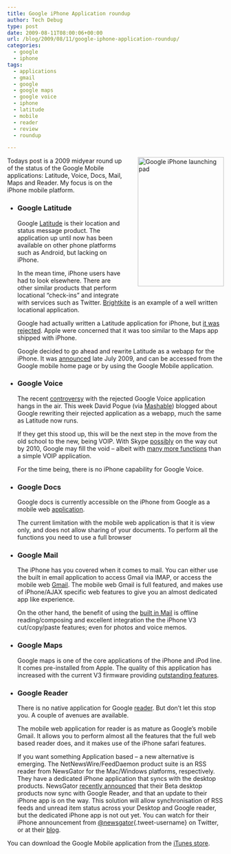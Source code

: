 ```yaml
---
title: Google iPhone Application roundup
author: Tech Debug
type: post
date: 2009-08-11T08:00:06+00:00
url: /blog/2009/08/11/google-iphone-application-roundup/
categories:
  - google
  - iphone
tags:
  - applications
  - gmail
  - google
  - google maps
  - google voice
  - iphone
  - latitude
  - mobile
  - reader
  - review
  - roundup

---
```

<img decoding="async" loading="lazy" src="https://techdebug.com/wp-content/uploads/2009/08/iphone_google-200x300.png" alt="Google iPhone launching pad" title="iPhone Google App" width="200" height="300" style="float: right; margin-bottom: 25px; margin-left: 25px" />

Todays post is a 2009 midyear round up of the status of the Google Mobile applications: Latitude, Voice, Docs, Mail, Maps and Reader. My focus is on the iPhone mobile platform.

  * ### Google Latitude
    
    Google [Latitude][1] is their location and status message product. The application up until now has been available on other phone platforms such as Android, but lacking on iPhone.
    
    In the mean time, iPhone users have had to look elsewhere. There are other similar products that perform locational &#8220;check-ins&#8221; and integrate with services such as Twitter. [Brightkite][2] is an example of a well written locational application.
    
    Google had actually written a Latitude application for iPhone, but [it was rejected][3]. Apple were concerned that it was too similar to the Maps app shipped with iPhone.
    
    Google decided to go ahead and rewrite Latitude as a webapp for the iPhone. It was [announced][4] late July 2009, and can be accessed from the Google mobile home page or by using the Google Mobile application.

  * ### Google Voice
    
    The recent [controversy][5] with the rejected Google Voice application hangs in the air. This week David Pogue (via [Mashable][6]) blogged about Google rewriting their rejected application as a webapp, much the same as Latitude now runs.
    
    If they get this stood up, this will be the next step in the move from the old school to the new, being VOIP. With Skype [possibly][7] on the way out by 2010, Google may fill the void &#8211; albeit with [many more functions][8] than a simple VOIP application.
    
    For the time being, there is no iPhone capability for Google Voice.

  * ### Google Docs
    
    Google docs is currently accessible on the iPhone from Google as a mobile web [application][9].
    
    The current limitation with the mobile web application is that it is view only, and does not allow sharing of your documents. To perform all the functions you need to use a full browser

  * ### Google Mail
    
    The iPhone has you covered when it comes to mail. You can either use the built in email application to access Gmail via IMAP, or access the mobile web [Gmail][10]. The mobile web Gmail is full featured, and makes use of iPhone/AJAX specific web features to give you an almost dedicated app like experience.
    
    On the other hand, the benefit of using the [built in Mail][11] is offline reading/composing and excellent integration the the iPhone V3 cut/copy/paste features; even for photos and voice memos.

  * ### Google Maps
    
    Google maps is one of the core applications of the iPhone and iPod line. It comes pre-installed from Apple. The quality of this application has increased with the current V3 firmware providing [outstanding features][12].

  * ### Google Reader
    
    There is no native application for Google [reader][13]. But don&#8217;t let this stop you. A couple of avenues are available.
    
    The mobile web application for reader is as mature as Google&#8217;s mobile Gmail. It allows you to perform almost all the features that the full web based reader does, and it makes use of the iPhone safari features.
    
    If you want something Application based &#8211; a new alternative is emerging. The NetNewsWire/FeedDaemon product suite is an RSS reader from NewsGator for the Mac/Windows platforms, respectively. They have a dedicated iPhone application that syncs with the desktop products. NewsGator [recently announced][14] that their Beta desktop products now sync with Google Reader, and that an update to their iPhone app is on the way. This solution will allow synchronisation of RSS feeds and unread item status across your Desktop and Google reader, but the dedicated iPhone app is not out yet. You can watch for their iPhone announcement from [@newsgator][15]{.tweet-username} on Twitter, or at their [blog][16].

You can download the Google Mobile application from the [iTunes store][17].

 [1]: http://www.google.com.au/latitude/intro.html "Google Latitude"
 [2]: http://brightkite.com/ "brightkite.com"
 [3]: http://googlemobile.blogspot.com/2009/07/google-latitude-now-for-iphone.html "Official Google Mobile Blog: Google Latitude. Now for iPhone."
 [4]: http://mashable.com/2009/07/23/google-latitude-iphone/ "Google Latitude Comes to iPhone"
 [5]: http://mashable.com/2009/07/28/google-voice-banned/ "Google Voice Thoroughly Banned From the iPhone; So Much for an Open Platform"
 [6]: http://mashable.com/2009/08/07/google-voice-iphone-web-app/ "FORGET APPLE: Google Voice for iPhone to Reemerge as Web App"
 [7]: http://www.buzzle.com/articles/291883.html "Skype Under Threat From Ebay Licence Row"
 [8]: http://www.google.com/googlevoice/about.html "Google Voice"
 [9]: http://m.google.com/docs/
 [10]: http://m.google.com/mail/
 [11]: http://www.apple.com/au/iphone/iphone-3gs/mail.html "Apple - iPhone - View and send email with attachments on iPhone."
 [12]: http://www.apple.com/au/iphone/iphone-3gs/maps-compass.html "Apple - iPhone - Get directions with GPS maps and a new compass."
 [13]: http://www.google.com/reader/view/
 [14]: http://blogs.newsgator.com/daily/2009/07/newsgator-consumer-rss-reader-product-changes-google-sync.html "NewsGator Daily: NewsGator Consumer RSS Reader Product Changes & Google Sync"
 [15]: http://twitter.com/newsgator
 [16]: http://blogs.newsgator.com "NewsGator Daily"
 [17]: http://phobos.apple.com/WebObjects/MZStore.woa/wa/viewSoftware?id=284815942&mt=8 "iTunes Store"